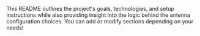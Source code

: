 
This README outlines the project's goals, technologies, and setup instructions while also providing insight into the logic behind the antenna configuration choices. You can add or modify sections depending on your needs!
